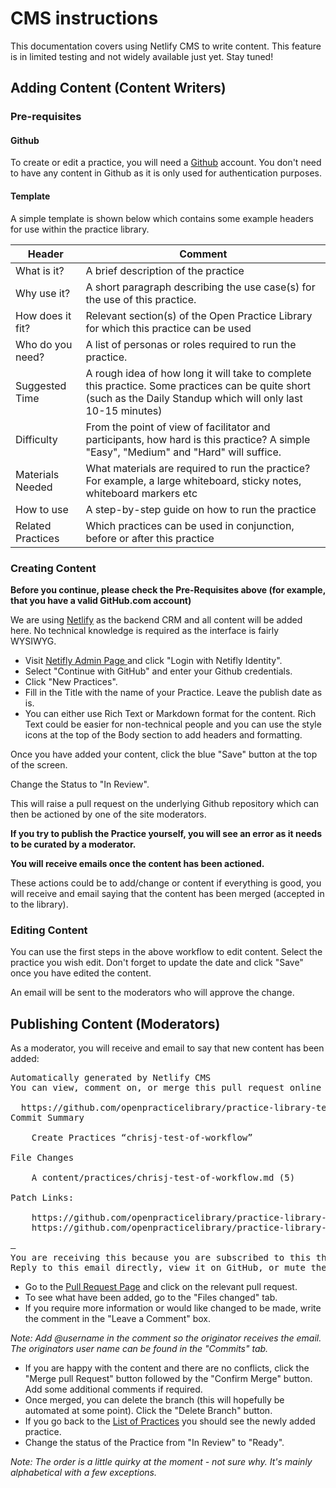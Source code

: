# CMS instructions

This documentation covers using Netlify CMS to write content. This feature is in limited testing and not widely available just yet. Stay tuned!

## Adding Content (Content Writers)
### Pre-requisites
#### Github
To create or edit a practice, you will need a [Github](https://github.com) account. You don't need to have any content in Github as it is only used for authentication purposes.

#### Template
A simple template is shown below which contains some example headers for use within the practice library.

|Header|Comment|
|----------------|--------|
|What is it?| A brief description of the practice|
|Why use it?| A short paragraph describing the use case(s) for the use of this practice. |
|How does it fit? | Relevant section(s) of the Open Practice Library for which this practice can be used|
|Who do you need?| A list of personas or roles required to run the practice.|
|Suggested Time| A rough idea of how long it will take to complete this practice.  Some practices can be quite short (such as the Daily Standup which will only last 10-15 minutes)|
|Difficulty| From the point of view of facilitator and participants, how hard is this practice? A simple "Easy", "Medium" and "Hard" will suffice.|
|Materials Needed|What materials are required to run the practice? For example, a large whiteboard, sticky notes, whiteboard markers etc|
|How to use|A step-by-step guide on how to run the practice|
|Related Practices| Which practices can be used in conjunction, before or after this practice|

### Creating Content

<b>Before you continue, please check the Pre-Requisites above (for example, that you have a valid GitHub.com account)</b>

We are using [Netlify](https://www.netlify.com/) as the backend CRM and all content will be added here.  No technical knowledge is required as the interface is fairly WYSIWYG.
- Visit <a target="_blank" href="https://quirky-benz-f1ebba.netlify.com/admin/">Netifly Admin Page </a> and click "Login with Netifly Identity".
- Select "Continue with GitHub" and enter your Github credentials.
- Click "New Practices".
- Fill in the Title with the name of your Practice.  Leave the publish date as is.
- You can either use Rich Text or Markdown format for the content.  Rich Text could be easier for non-technical people and you can use the style icons at the top of the Body section to add headers and formatting.

Once you have added your content, click the blue "Save" button at the top of the screen.

Change the Status to "In Review".

This will raise a pull request on the underlying Github repository which can then be actioned by one of the site moderators.  

<b>If you try to publish the Practice yourself, you will see an error as it needs to be curated by a moderator.</b>

<b>You will receive emails once the content has been actioned. </b>

These actions could be to add/change or content if everything is good, you will receive and email saying that the content has been merged (accepted in to the library).

### Editing Content
You can use the first steps in the above workflow to edit content.  Select the practice you wish edit.  Don't forget to update the date and click "Save" once you have edited the content.  

An email will be sent to the moderators who will approve the change.

## Publishing Content (Moderators)
As a moderator, you will receive and email to say that new content has been added:
<pre>
Automatically generated by Netlify CMS
You can view, comment on, or merge this pull request online at:

  https://github.com/openpracticelibrary/practice-library-test/pull/9
Commit Summary

    Create Practices “chrisj-test-of-workflow”

File Changes

    A content/practices/chrisj-test-of-workflow.md (5)

Patch Links:

    https://github.com/openpracticelibrary/practice-library-test/pull/9.patch
    https://github.com/openpracticelibrary/practice-library-test/pull/9.diff

—
You are receiving this because you are subscribed to this thread.
Reply to this email directly, view it on GitHub, or mute the thread.
</pre>

 - Go to the [Pull Request Page](https://github.com/openpracticelibrary/practice-library-test/pulls) and click on the relevant pull request.  
 - To see what have been added, go to the "Files changed" tab.
 - If you require more information or would like changed to be made, write the comment in the "Leave a Comment" box.  

 <i>Note: Add @username in the comment so the originator receives the email.  The originators user name can be found in the "Commits" tab.</i>
 - If you are happy with the content and there are no conflicts, click the "Merge pull Request" button followed by the "Confirm Merge" button.  Add some additional comments if required.
 - Once merged, you can delete the branch (this will hopefully be automated at some point).  Click the "Delete Branch" button.
 - If you go back to the [List of Practices](https://quirky-benz-f1ebba.netlify.com/admin/#/collections/practices) you should see the newly added practice.
 - Change the status of the Practice from "In Review" to "Ready".  

 <i>Note: The order is a little quirky at the moment - not sure why.  It's mainly alphabetical with a few exceptions.</i>
